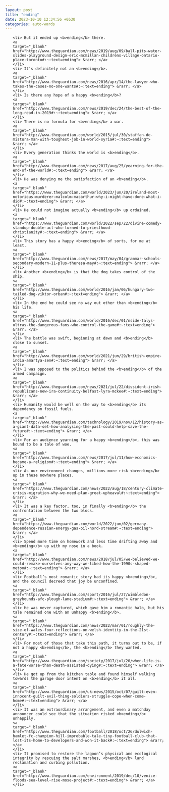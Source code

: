 ```yaml
---
layout: post
title: "ending"
date: 2023-10-10 12:34:56 +0530
categories: auto-words
---
```

<ol>

    <li> But it ended up <b>ending</b> there.
    <a 
    target="_blank" 
    href="http://www.theguardian.com/news/2019/aug/09/ball-pits-water-slides-playground-design-eric-mcmillan-childrens-village-ontario-place-toronto#:~:text=ending"> &rarr; </a>
    </li>
    <li> It’s definitely not an <b>ending</b>.
    <a 
    target="_blank" 
    href="http://www.theguardian.com/news/2016/apr/14/the-lawyer-who-takes-the-cases-no-one-wants#:~:text=ending"> &rarr; </a>
    </li>
    <li> Is there any hope of a happy <b>ending</b>?
    <a 
    target="_blank" 
    href="http://www.theguardian.com/news/2019/dec/24/the-best-of-the-long-read-in-2019#:~:text=ending"> &rarr; </a>
    </li>
    <li> There is no formula for <b>ending</b> a war.
    <a 
    target="_blank" 
    href="http://www.theguardian.com/world/2015/jul/30/staffan-de-mistura-man-with-toughest-job-in-world-syria#:~:text=ending"> &rarr; </a>
    </li>
    <li> Every generation thinks the world is <b>ending</b>.
    <a 
    target="_blank" 
    href="http://www.theguardian.com/news/2017/aug/25/yearning-for-the-end-of-the-world#:~:text=ending"> &rarr; </a>
    </li>
    <li> He was denying me the satisfaction of an <b>ending</b>.
    <a 
    target="_blank" 
    href="https://www.theguardian.com/world/2023/jun/20/ireland-most-notorious-murderer-malcolm-macarthur-why-i-might-have-done-what-i-did#:~:text=ending"> &rarr; </a>
    </li>
    <li> He could not imagine actually <b>ending</b> up ordained.
    <a 
    target="_blank" 
    href="https://www.theguardian.com/world/2022/sep/22/divine-comedy-standup-double-act-who-turned-to-priesthood-christianity#:~:text=ending"> &rarr; </a>
    </li>
    <li> This story has a happy <b>ending</b> of sorts, for me at least.
    <a 
    target="_blank" 
    href="http://www.theguardian.com/news/2017/may/04/grammar-schools-secondary-modern-11-plus-theresa-may#:~:text=ending"> &rarr; </a>
    </li>
    <li> Another <b>ending</b> is that the dog takes control of the ship.
    <a 
    target="_blank" 
    href="http://www.theguardian.com/world/2016/jan/06/hungary-two-tailed-dog-viktor-orban#:~:text=ending"> &rarr; </a>
    </li>
    <li> In the end he could see no way out other than <b>ending</b> his life.
    <a 
    target="_blank" 
    href="http://www.theguardian.com/world/2016/dec/01/nside-talys-ultras-the-dangerous-fans-who-control-the-game#:~:text=ending"> &rarr; </a>
    </li>
    <li> The battle was swift, beginning at dawn and <b>ending</b> close to sunset.
    <a 
    target="_blank" 
    href="http://www.theguardian.com/world/2021/jun/29/british-empire-india-amartya-sen#:~:text=ending"> &rarr; </a>
    </li>
    <li> I was opposed to the politics behind the <b>ending</b> of the armed campaign.
    <a 
    target="_blank" 
    href="http://www.theguardian.com/news/2021/jul/22/dissident-irish-republicans-new-ira-continuity-belfast-lyra-mckee#:~:text=ending"> &rarr; </a>
    </li>
    <li> Humanity would be well on the way to <b>ending</b> its dependency on fossil fuels.
    <a 
    target="_blank" 
    href="http://www.theguardian.com/technology/2019/nov/12/history-as-a-giant-data-set-how-analysing-the-past-could-help-save-the-future#:~:text=ending"> &rarr; </a>
    </li>
    <li> For an audience yearning for a happy <b>ending</b>, this was bound to be a tale of woe.
    <a 
    target="_blank" 
    href="http://www.theguardian.com/news/2017/jul/11/how-economics-became-a-religion#:~:text=ending"> &rarr; </a>
    </li>
    <li> As our environment changes, millions more risk <b>ending</b> up in these nowhere places.
    <a 
    target="_blank" 
    href="https://www.theguardian.com/news/2022/aug/18/century-climate-crisis-migration-why-we-need-plan-great-upheaval#:~:text=ending"> &rarr; </a>
    </li>
    <li> It was a key factor, too, in finally <b>ending</b> the confrontation between the two blocs.
    <a 
    target="_blank" 
    href="https://www.theguardian.com/world/2022/jun/02/germany-dependence-russian-energy-gas-oil-nord-stream#:~:text=ending"> &rarr; </a>
    </li>
    <li> Spend more time on homework and less time drifting away and <b>ending</b> up with my nose in a book.
    <a 
    target="_blank" 
    href="http://www.theguardian.com/news/2018/jul/05/we-believed-we-could-remake-ourselves-any-way-we-liked-how-the-1990s-shaped-metoo#:~:text=ending"> &rarr; </a>
    </li>
    <li> Football’s most romantic story had its happy <b>ending</b>, and the council decreed that joy be unconfined.
    <a 
    target="_blank" 
    href="http://www.theguardian.com/sport/2016/jul/27/wimbledon-greyhounds-afc-plough-lane-stadium#:~:text=ending"> &rarr; </a>
    </li>
    <li> He was never captured, which gave him a romantic halo, but his tale remained one with an unhappy <b>ending</b>.
    <a 
    target="_blank" 
    href="https://www.theguardian.com/news/2022/mar/01/roughly-the-size-of-wales-four-reflections-on-welsh-identity-in-the-21st-century#:~:text=ending"> &rarr; </a>
    </li>
    <li> For most of those that take this path, it turns out to be, if not a happy <b>ending</b>, the <b>ending</b> they wanted.
    <a 
    target="_blank" 
    href="http://www.theguardian.com/society/2017/jul/20/when-life-is-a-fate-worse-than-death-assisted-dying#:~:text=ending"> &rarr; </a>
    </li>
    <li> He got up from the kitchen table and found himself walking towards the garage door intent on <b>ending</b> it all.
    <a 
    target="_blank" 
    href="http://www.theguardian.com/uk-news/2015/oct/07/guilt-even-innocent-guilt-evil-thing-soldiers-struggle-cope-when-come-home#:~:text=ending"> &rarr; </a>
    </li>
    <li> It was an extraordinary arrangement, and even a matchday announcer could see that the situation risked <b>ending</b> unhappily.
    <a 
    target="_blank" 
    href="http://www.theguardian.com/football/2018/oct/26/dulwich-hamlet-fc-champion-hill-improbable-tale-tiny-football-club-that-lost-its-home-to-developers-and-won-it-back#:~:text=ending"> &rarr; </a>
    </li>
    <li> It promised to restore the lagoon’s physical and ecological integrity by rescuing the salt marshes, <b>ending</b> land reclamation and curbing pollution.
    <a 
    target="_blank" 
    href="http://www.theguardian.com/environment/2019/dec/10/venice-floods-sea-level-rise-mose-project#:~:text=ending"> &rarr; </a>
    </li>